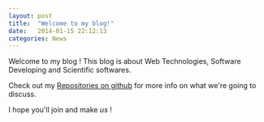 ```yaml
---
layout: post
title:  "Welcome to my blog!"
date:   2014-01-15 22:12:13
categories: News
---
```


Welcome to my blog ! This blog is about Web Technologies, Software Developing and Scientific softwares.

Check out my [Repositories on github][gh-mohebifar] for more info on what we're going to discuss.

I hope you'll join and make *us* !

[gh-mohebifar]: https://github.com/mohebifar?tab=repositories
